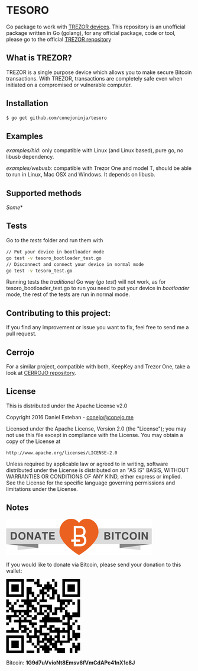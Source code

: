 TESORO
======
Go package to work with [TREZOR devices](http://bitcointrezor.com/). This repository is an unofficial package written in Go (golang), for any official package, code or tool, please go to the official [TREZOR repository](https://github.com/trezor)

## What is TREZOR?

TREZOR is a single purpose device which allows you to make secure Bitcoin transactions. With TREZOR, transactions are completely safe even when initiated on a compromised or vulnerable computer.


## Installation
```bash
$ go get github.com/conejoninja/tesoro
```

## Examples
*examples/hid*: only compatible with Linux (and Linux based), pure go, no libusb dependency.
 
*examples/webusb*: compatible with Trezor One and model T, should be able to run in Linux, Mac OSX and Windows. It depends on libusb. 

## Supported methods
*Some**

## Tests
Go to the *tests* folder and run them with
```bash
// Put your device in bootloader mode
go test -v tesoro_bootloader_test.go
// Disconnect and connect your device in normal mode
go test -v tesoro_test.go
```

Running tests the *traditional* Go way (*go test*) will not work, as for tesoro_bootloader_test.go to run you need to put your device in *bootloader* mode, the rest of the tests are run in normal mode.

## Contributing to this project:

If you find any improvement or issue you want to fix, feel free to send me a pull request.

## Cerrojo
For a similar project, compatible with both, KeepKey and Trezor One, take a look at [CERROJO repository](https://github.com/conejoninja/cerrojo).

## License

This is distributed under the Apache License v2.0

Copyright 2016 Daniel Esteban  -  conejo@conejo.me

Licensed under the Apache License, Version 2.0 (the "License");
you may not use this file except in compliance with the License.
You may obtain a copy of the License at

    http://www.apache.org/licenses/LICENSE-2.0

Unless required by applicable law or agreed to in writing, software
distributed under the License is distributed on an "AS IS" BASIS,
WITHOUT WARRANTIES OR CONDITIONS OF ANY KIND, either express or implied.
See the License for the specific language governing permissions and
limitations under the License.


## Notes

![](https://raw.githubusercontent.com/conejoninja/cerrojo/master/assets/ribbon.png)

If you would like to donate via Bitcoin, please send your donation to this wallet:

   ![](https://raw.githubusercontent.com/conejoninja/cerrojo/master/assets/qr.png)

Bitcoin: **1G9d7uVvioNt8Emsv6fVmCdAPc41nX1c8J**